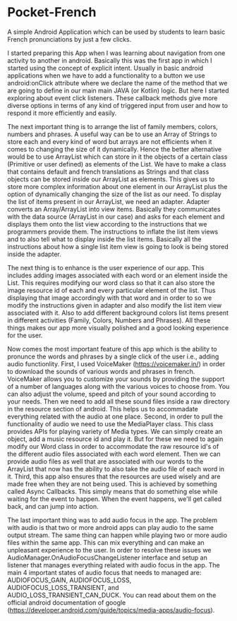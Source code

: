 # Pocket-French
A simple Android Application which can be used by students to learn basic French pronunciations by just a few clicks.


I started preparing this App when I was learning about navigation from one activity to another in android. 
Basically this was the first app in which I started using the concept of explicit intent. Usually in basic android
applications when we have to add a functionality to a button we use android:onClick attribute where we declare the name of
the method that we are going to define in our main main JAVA (or Kotlin) logic. But here I started exploring about event click listeners.
These callback methods give more diverse options in terms of any kind of triggered input from user and how to respond it more efficiently and 
easily.

The next important thing is to arrange the list of family members, colors, numbers and phrases. A useful way can be to use an Array of Strings to store
each and every kind of word but arrays are not efficients when it comes to changing the size of it dynamically. Hence the better alternative would be to use
ArrayList which can store in it the objects of a certain class (Primitive or user defined) as elements of the List. We have to make a class that contains
default and french translations as Strings and that class objects can be stored inside our ArrayList as elements. This gives us to store more complex 
information about one element in our ArrayList plus the option of dynamically changing the size of the list as our need.
To display the list of items present in our ArrayList, we need an adapter. Adapter converts an Array/ArrayList into view items. Basically they communicates 
with the data source (ArrayList in our case) and asks for each element and displays them onto the list view according to the instructions that we 
programmers provide them. The instructions to inflate the list item views and to also tell what to display inside the list items. Basically all the instructions
about how a single list item view is going to look is being stored inside the adapter.

The next thing is to enhance is the user experience of our app. This includes adding images associated with each word or an element inside the List.
This requires modifying our word class so that it can also store the image resource id of each and every particular element of the list. Thus displaying that image 
accordingly with that word and in order to so we modify the instructions given in adapter and also modify the list item view associated with it. Also to add 
different background colors list items present in different activities (Family, Colors, Numbers and Phrases). All these things makes our app more visually polished
and a good looking experience for the user.

Now comes the most important feature of this app which is the ability to pronunce the words and phrases by a single click of the user i.e., adding audio functionlity.
First, I used VoiceMaker (https://voicemaker.in/) in order to download the sounds of various words and phrases in french. VoiceMaker allows you to customize your 
sounds by providing the support of a number of languages along with the various voices to choose from. You can also adjust the volume, speed and pitch of your sound
according to your needs. Then we need to add all these sound files inside a raw directory in the resource section of android. This helps us to accommadate everything 
related with the audio at one place.
Second, in order to pull the functionality of audio we need to use the MediaPlayer class. This class provides APIs for playing variety of Media types.
We can simply create an object, add a music resource id and play it. But for these we need to again modify our Word class in order to accommodate the raw
resource id's of the different audio files associated with each word element. Then we can provide audio files as well that are associated with our words to the ArrayList that 
now has the ability to also take the audio file of each word in it. 
Third, this app also ensures that the resources are used wisely and are made free when they are not being used. This is achieved by something called Async Callbacks.
This simply means that do something else while waiting for the event to happen. When the event happens, we'll get called back, and can jump into action.

The last important thing was to add audio focus in the app. The problem with audio is that two or more android apps can play audio to the same output stream. The same thing
can happen while playing two or more audio files within the same app. This can mix everything and can make an unpleasant experience to the user. In order to resolve these
issues we AudioManager.OnAudioFocusChangeListener interface and setup an listener that manages everything related with audio focus in the app. The main 4 important states
of audio focus that needs to managed are: AUDIOFOCUS_GAIN, AUDIOFOCUS_LOSS, AUDIOFOCUS_LOSS_TRANSIENT, and AUDIO_LOSS_TRANSIENT_CAN_DUCK. You can read about them on the 
official android documentation of google (https://developer.android.com/guide/topics/media-apps/audio-focus).
